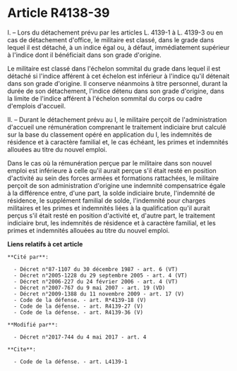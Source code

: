 # Article R4138-39

I. – Lors du détachement prévu par les articles L. 4139-1 à L. 4139-3 ou en cas de détachement d'office, le militaire est
classé, dans le grade dans lequel il est détaché, à un indice égal ou, à défaut, immédiatement supérieur à l'indice dont il
bénéficiait dans son grade d'origine.

Le militaire est classé dans l'échelon sommital du grade dans lequel il est détaché si l'indice afférent à cet échelon est
inférieur à l'indice qu'il détenait dans son grade d'origine. Il conserve néanmoins à titre personnel, durant la durée de son
détachement, l'indice détenu dans son grade d'origine, dans la limite de l'indice afférent à l'échelon sommital du corps ou
cadre d'emplois d'accueil.

II. – Durant le détachement prévu au I, le militaire perçoit de l'administration d'accueil une rémunération comprenant le
traitement indiciaire brut calculé sur la base du classement opéré en application du I, les indemnités de résidence et à
caractère familial et, le cas échéant, les primes et indemnités allouées au titre du nouvel emploi.

Dans le cas où la rémunération perçue par le militaire dans son nouvel emploi est inférieure à celle qu'il aurait perçue s'il
était resté en position d'activité au sein des forces armées et formations rattachées, le militaire perçoit de son
administration d'origine une indemnité compensatrice égale à la différence entre, d'une part, la solde indiciaire brute,
l'indemnité de résidence, le supplément familial de solde, l'indemnité pour charges militaires et les primes et indemnités
liées à la qualification qu'il aurait perçus s'il était resté en position d'activité et, d'autre part, le traitement
indiciaire brut, les indemnités de résidence et à caractère familial, et les primes et indemnités allouées au titre du nouvel
emploi.

**Liens relatifs à cet article**

	**Cité par**:

	  - Décret n°87-1107 du 30 décembre 1987 - art. 6 (VT)
	  - Décret n°2005-1228 du 29 septembre 2005 - art. 4 (VT)
	  - Décret n°2006-227 du 24 février 2006 - art. 4 (VT)
	  - Décret n°2007-767 du 9 mai 2007 - art. 19 (VD)
	  - Décret n°2009-1388 du 11 novembre 2009 - art. 17 (V)
	  - Code de la défense. - art. R*4139-18 (V)
	  - Code de la défense. - art. R4139-27 (V)
	  - Code de la défense. - art. R4139-36 (V)

	**Modifié par**:

	  - Décret n°2017-744 du 4 mai 2017 - art. 4

	**Cite**:

	  - Code de la défense. - art. L4139-1
